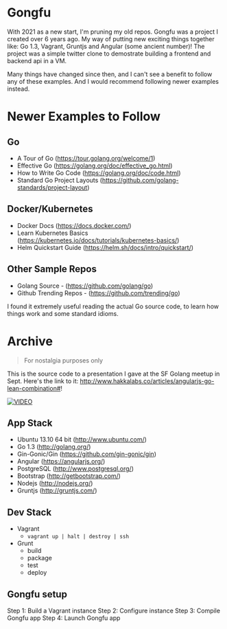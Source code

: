 # Gongfu

With 2021 as a new start, I'm pruning my old repos. Gongfu was a project I created over 6 years ago. My way of putting new exciting things together like: Go 1.3, Vagrant, Gruntjs and Angular (some ancient number)! The project was a simple twitter clone to demostrate building a frontend and backend api in a VM. 

Many things have changed since then, and I can't see a benefit to follow any of these examples. And I would recommend following newer examples instead.
# Newer Examples to Follow

## Go 
* A Tour of Go (https://tour.golang.org/welcome/1)
* Effective Go (https://golang.org/doc/effective_go.html) 
* How to Write Go Code (https://golang.org/doc/code.html)
* Standard Go Project Layouts (https://github.com/golang-standards/project-layout)

## Docker/Kubernetes 
* Docker Docs (https://docs.docker.com/)
* Learn Kubernetes Basics (https://kubernetes.io/docs/tutorials/kubernetes-basics/)
* Helm Quickstart Guide (https://helm.sh/docs/intro/quickstart/)

## Other Sample Repos
* Golang Source - (https://github.com/golang/go)
* Github Trending Repos - (https://github.com/trending/go)

I found it extremely useful reading the actual Go source code, to learn how things work and some standard idioms. 

# Archive

> For nostalgia purposes only

This is the source code to a presentation I gave at the SF Golang meetup in Sept. Here's the link to it: http://www.hakkalabs.co/articles/angularjs-go-lean-combination#!

[![VIDEO](http://img.youtube.com/vi/0arV-k8OPMg/0.jpg)](http://www.youtube.com/watch?v=0arV-k8OPMg)

## App Stack
* Ubuntu 13.10 64 bit (http://www.ubuntu.com/)
* Go 1.3 (http://golang.org/)
* Gin-Gonic/Gin (https://github.com/gin-gonic/gin) 
* Angular (https://angularjs.org/)
* PostgreSQL (http://www.postgresql.org/)
* Bootstrap (http://getbootstrap.com/)
* Nodejs (http://nodejs.org/)
* Gruntjs (http://gruntjs.com/)

## Dev Stack
* Vagrant
	* `vagrant up | halt | destroy | ssh`
* Grunt  
	* build
	* package
	* test
	* deploy

## Gongfu setup
Step 1: Build a Vagrant instance
Step 2: Configure instance
Step 3: Compile Gongfu app
Step 4: Launch Gongfu app
